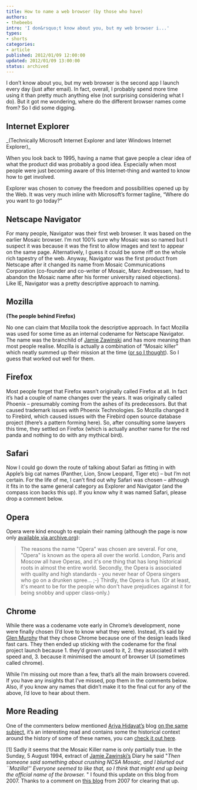 ```yaml
---
title: How to name a web browser (by those who have)
authors:
- thebeebs
intro: 'I don&rsquo;t know about you, but my web browser i...'
types:
- shorts
categories:
- article
published: 2012/01/09 12:00:00
updated: 2012/01/09 13:00:00
status: archived
---
```


I don&rsquo;t know about you, but my web browser is the second app I launch every day (just after email). In fact, overall, I probably spend more time using it than pretty much anything else (not surprising considering what I do). But it got me wondering, where do the different browser names come from? So I did some digging.

## Internet Explorer
<p>_(Technically Microsoft Internet Explorer and later Windows Internet Explorer)_

When you look back to 1995, having a name that gave people a clear idea of what the product did was probably a good idea. Especially when most people were just becoming aware of this Internet-thing and wanted to know how to get involved.

Explorer was chosen to convey the freedom and possibilities opened up by the Web. It was very much inline with Microsoft&rsquo;s former tagline, &ldquo;Where do you want to go today?&rdquo;

## Netscape Navigator

For many people, Navigator was their first web browser. It was based on the earlier Mosaic browser. I&rsquo;m not 100% sure why Mosaic was so named but I suspect it was because it was the first to allow images and text to appear on the same page. Alternatively, I guess it could be some riff on the whole rich tapestry of the web. Anyway, Navigator was the first product from Netscape after it changed its name from Mosaic Communications Corporation (co-founder and co-writer of Mosaic, Marc Andreessen, had to abandon the Mosaic name after his former university raised objections). Like IE, Navigator was a pretty descriptive approach to naming.

## Mozilla

**(The people behind Firefox)**

No one can claim that Mozilla took the descriptive approach. In fact Mozilla was used for some time as an internal codename for Netscape Navigator. The name was the brainchild of [Jamie Zawinski](http://www.jwz.org/about.html) and has more meaning than most people realise. Mozilla is actually a combination of &ldquo;Mosaic killer&rdquo; which neatly summed up their mission at the time ([or so I thought](#1)). So I guess that worked out well for them.

## Firefox

Most people forget that Firefox wasn&rsquo;t originally called Firefox at all. In fact it&rsquo;s had a couple of name changes over the years. It was originally called Phoenix &ndash; presumably coming from the ashes of its predecessors. But that caused trademark issues with Phoenix Technologies. So Mozilla changed it to Firebird, which caused issues with the Firebird open source database project (there&rsquo;s a pattern forming here). So, after consulting some lawyers this time, they settled on Firefox (which is actually another name for the red panda and nothing to do with any mythical bird).

## Safari

Now I could go down the route of talking about Safari as fitting in with Apple&rsquo;s big cat names (Panther, Lion, Snow Leopard, Tiger etc) &ndash; but I&rsquo;m not certain. For the life of me, I can&rsquo;t find out why Safari was chosen &ndash; although it fits in to the same general category as Explorer and Navigator (and the compass icon backs this up). If you know why it was named Safari, please drop a comment below.

## Opera

Opera were kind enough to explain their naming (although the page is now only [available via archive.org](http://web.archive.org/web/20100125154355/http:/www.opera.com/support/kb/view/145/)):
> The reasons the name "Opera" was chosen are several. For one, "Opera" is known as the opera all over the world. London, Paris and Moscow all have Operas, and it's one thing that has long historical roots in almost the entire world. Secondly, the Opera is associated with quality and high standards - you never hear of Opera singers who go on a drunken spree... ;-) Thirdly, the Opera is fun. (Or at least, it's meant to be for the people who don't have prejudices against it for being snobby and upper class-only.)

## Chrome

While there was a codename vote early in Chrome&rsquo;s development, none were finally chosen (I&rsquo;d love to know what they were). Instead, it&rsquo;s said by [Glen Murphy](http://www.quora.com/Google-Chrome/Why-is-Chrome-called-Chrome) that they chose Chrome because one of the design leads liked fast cars. They then ended up sticking with the codename for the final project launch because 1. they&rsquo;d grown used to it, 2. they associated it with speed and, 3. because it minimised the amount of browser UI (sometimes called chrome).

While I&rsquo;m missing out more than a few, that&rsquo;s all the main browsers covered. If you have any insights that I&rsquo;ve missed, pop them in the comments below. Also, if you know any names that didn&rsquo;t make it to the final cut for any of the above, I&rsquo;d love to hear about them.

## More Reading 

One of the commenters below mentioned [Ariya Hidayat&rsquo;s](http://www.twitter.com/ariyahidayat) blog [on the same subject](http://ariya.ofilabs.com/2011/05/on-the-story-of-browser-names.html), it&rsquo;s an interesting read and contains some the historical context around the history of some of these names, you can [check it out here](http://ariya.ofilabs.com/2011/05/on-the-story-of-browser-names.html).

<a name="1">[1]</a> Sadly it seems that the Mosaic Killer name is only partially true. In the Sunday, 5 August 1994, extract of [Jamie Zawinski&rsquo;s](http://www.jwz.org/gruntle/nscpdorm.html) Diary he said "_Then someone said something about crushing NCSA Mosaic, and I blurted out ``Mozilla!'' Everyone seemed to like that, so I think that might end up being the official name of the browser._ " I found this update on this blog from 2007. Thanks to a comment on [this blog](http://fredericiana.com/2007/04/15/mosaic-killer/) from 2007 for clearing that up.
</p>